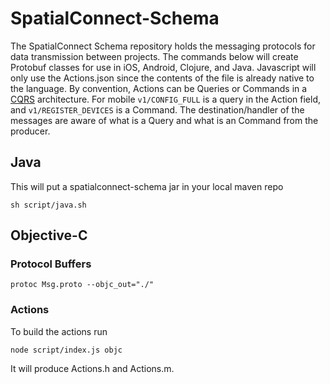 # SpatialConnect-Schema

The SpatialConnect Schema repository holds the messaging protocols for data transmission between projects. The commands below will create Protobuf classes for use in iOS, Android, Clojure, and Java. Javascript will only use the Actions.json since the contents of the file is already native to the language. By convention, Actions can be Queries or Commands in a [CQRS](https://martinfowler.com/bliki/CQRS.html) architecture. For mobile `v1/CONFIG_FULL` is a query in the Action field, and `v1/REGISTER_DEVICES` is a Command. The destination/handler of the messages are aware of what is a Query and what is an Command from the producer.

## Java
This will put a spatialconnect-schema jar in your local maven repo

```
sh script/java.sh
```

## Objective-C
### Protocol Buffers

```
protoc Msg.proto --objc_out="./"
```

### Actions
To build the actions run
```
node script/index.js objc
```
It will produce Actions.h and Actions.m.

